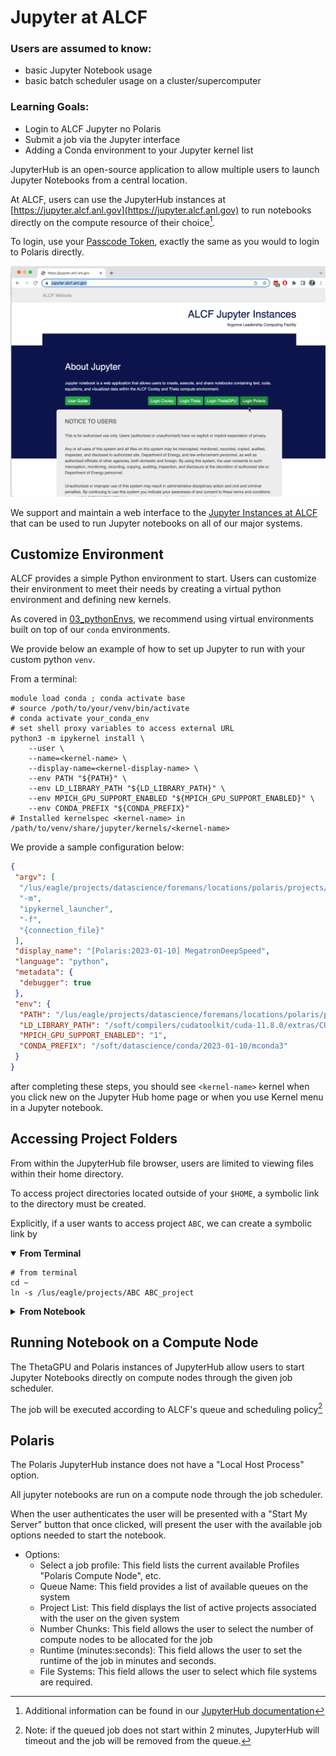 # Jupyter at ALCF

### Users are assumed to know:
* basic Jupyter Notebook usage
* basic batch scheduler usage on a cluster/supercomputer
### Learning Goals:
* Login to ALCF Jupyter no Polaris
* Submit a job via the Jupyter interface
* Adding a Conda environment to your Jupyter kernel list


JupyterHub is an open-source application to allow multiple users to launch
Jupyter Notebooks from a central location.

At ALCF, users can use the JupyterHub instances at
[https://jupyter.alcf.anl.gov](https://jupyter.alcf.anl.gov) to run notebooks
directly on the compute resource of their choice[^docs].

To login, use your
[Passcode Token](https://docs.alcf.anl.gov/account-project-management/accounts-and-access/alcf-passcode-tokens/), 
exactly the same as you would to login to Polaris directly.

![jup_login](media/04_jupyter_login.gif)


We support and maintain a web interface to the [Jupyter Instances at
ALCF](https://jupyter.alcf.anl.gov/) that can be used to run Jupyter notebooks
on all of our major systems.

## Customize Environment

ALCF provides a simple Python environment to start.
Users can customize their environment to meet their needs by creating a virtual
python environment and defining new kernels.

As covered in [03_pythonEnvs](./03_pythonEnvs.md), we recommend using 
virtual environments built on top of our `conda` environments.

We provide below an example of how to set up Jupyter to run with your custom python `venv`.

From a terminal:

```Shell
module load conda ; conda activate base
# source /poth/to/your/venv/bin/activate
# conda activate your_conda_env
# set shell proxy variables to access external URL
python3 -m ipykernel install \
    --user \
    --name=<kernel-name> \
    --display-name=<kernel-display-name> \
    --env PATH "${PATH}" \
    --env LD_LIBRARY_PATH "${LD_LIBRARY_PATH}" \
    --env MPICH_GPU_SUPPORT_ENABLED "${MPICH_GPU_SUPPORT_ENABLED}" \
    --env CONDA_PREFIX "${CONDA_PREFIX}"
# Installed kernelspec <kernel-name> in /path/to/venv/share/jupyter/kernels/<kernel-name>

```

<!--Currently, Polaris compute nodes access the internet through a proxy.

To configure the kernel to use the proxy, add variables `http_proxy`, and
`https_proxy` to the `env` section.

This will allow users to install packages from the notebook using `!conda`
magic commands.-->

We provide a sample configuration below:

```json
{
 "argv": [
  "/lus/eagle/projects/datascience/foremans/locations/polaris/projects/saforem2/Megatron-DeepSpeed/venvs/polaris/2023-01-10/bin/python3",
  "-m",
  "ipykernel_launcher",
  "-f",
  "{connection_file}"
 ],
 "display_name": "[Polaris:2023-01-10] MegatronDeepSpeed",
 "language": "python",
 "metadata": {
  "debugger": true
 },
 "env": {
  "PATH": "/lus/eagle/projects/datascience/foremans/locations/polaris/projects/saforem2/Megatron-DeepSpeed/venvs/polaris/2023-01-10/bin:/soft/datascience/conda/2023-01-10/mconda3/bin:/soft/datascience/conda/2023-01-10/mconda3/condabin:/soft/compilers/cudatoolkit/cuda-11.8.0/bin:/soft/libraries/nccl/nccl_2.16.2-1+cuda11.8_x86_64/include:/opt/cray/pe/hdf5-parallel/1.12.1.3/bin:/opt/cray/pe/hdf5/1.12.1.3/bin:/opt/cray/pe/pals/1.1.7/bin:/opt/cray/pe/craype/2.7.15/bin:/opt/cray/pe/gcc/11.2.0/bin:/home/foremans/.local/state/fnm_multishells/32267_1680009995525/bin:/home/foremans/.local/state/fnm_multishells/32263_1680009995495/bin:/home/foremans/.fnm:/home/foremans/.linuxbrew/Homebrew/bin:/home/foremans/.linuxbrew/opt/glibc/sbin:/home/foremans/.linuxbrew/opt/glibc/bin:/opt/cray/pe/perftools/22.05.0/bin:/opt/cray/pe/papi/6.0.0.14/bin:/opt/cray/libfabric/1.11.0.4.125/bin:/opt/clmgr/sbin:/opt/clmgr/bin:/opt/sgi/sbin:/opt/sgi/bin:/home/foremans/bin:/usr/local/bin:/usr/bin:/bin:/opt/c3/bin:/usr/lib/mit/bin:/usr/lib/mit/sbin:/opt/pbs/bin:/sbin:/home/foremans/.linuxbrew/bin:/home/foremans/.linuxbrew/sbin:/home/foremans/.cargo/bin:/home/foremans/.local/bin:/home/foremans/.fzf/bin:/opt/cray/pe/bin",
  "LD_LIBRARY_PATH": "/soft/compilers/cudatoolkit/cuda-11.8.0/extras/CUPTI/lib64:/soft/compilers/cudatoolkit/cuda-11.8.0/lib64:/soft/libraries/trt/TensorRT-8.5.2.2.Linux.x86_64-gnu.cuda-11.8.cudnn8.6/lib:/soft/libraries/nccl/nccl_2.16.2-1+cuda11.8_x86_64/lib:/soft/libraries/cudnn/cudnn-11-linux-x64-v8.6.0.163/lib:/opt/cray/pe/gcc/11.2.0/snos/lib64:/opt/cray/pe/papi/6.0.0.14/lib64:/opt/cray/libfabric/1.11.0.4.125/lib64",
  "MPICH_GPU_SUPPORT_ENABLED": "1",
  "CONDA_PREFIX": "/soft/datascience/conda/2023-01-10/mconda3"
 }
}
```

after completing these steps, you should see `<kernel-name>` kernel when you click
new on the Jupyter Hub home page or when you use Kernel menu in a Jupyter
notebook.

## Accessing Project Folders

From within the JupyterHub file browser, users are limited to viewing files
within their home directory.

To access project directories located outside of your `$HOME`, a symbolic link
to the directory must be created.

Explicitly, if a user wants to access project `ABC`, we can create a symbolic
link by

<details open>
<summary>
<b>
From Terminal
</b>
</summary>
<p>
 
```Shell
# from terminal
cd ~
ln -s /lus/eagle/projects/ABC ABC_project
```
</p>
</details>

<details closed>
<summary>
<b>
From Notebook
</b>
</summary>
<p>

```Shell
# from notebook
!ln -s /lus/eagle/projects/ABC ABC_project
```
</p>
</details>

## Running Notebook on a Compute Node

The ThetaGPU and Polaris instances of JupyterHub allow users to start Jupyter
Notebooks directly on compute nodes through the given job scheduler.

The job will be executed according to ALCF's queue and scheduling policy[^timeout]

## Polaris

The Polaris JupyterHub instance does not have a "Local Host Process" option.

All jupyter notebooks are run on a compute node through the job scheduler.

When the user authenticates the user will be presented with a "Start My Server"
button that once clicked, will present the user with the available job options
needed to start the notebook.

- Options:
  - Select a job profile: This field lists the current available Profiles
    "Polaris Compute Node", etc.
  - Queue Name: This field provides a list of available queues on the system
  - Project List: This field displays the list of active projects associated
    with the user on the given system
  - Number Chunks: This field allows the user to select the number of compute nodes to be allocated for the job
  - Runtime (minutes:seconds): This field allows the user to set the runtime of the job in minutes and seconds.
  - File Systems: This field allows the user to select which file systems are required.


[^docs]: Additional information can be found in our [JupyterHub documentation](https://docs.alcf.anl.gov/services/jupyter-hub/)
[^timeout]: Note: if the queued job does not start within 2 minutes, JupyterHub
  will timeout and the job will be removed from the queue.
